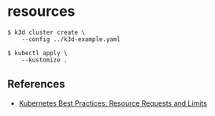 # resources

```console
$ k3d cluster create \
    --config ../k3d-example.yaml

$ kubectl apply \
    --kustomize .
```

## References

* [Kubernetes Best Practices: Resource Requests and Limits](https://cloud.google.com/blog/products/containers-kubernetes/kubernetes-best-practices-resource-requests-and-limits)
